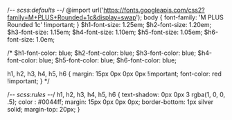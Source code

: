 /*-- scss:defaults --*/
@import url('https://fonts.googleapis.com/css2?family=M+PLUS+Rounded+1c&display=swap');
body {
  font-family: 'M PLUS Rounded 1c' !important;
}
$h1-font-size: 1.25em;
$h2-font-size: 1.20em;
$h3-font-size: 1.15em;
$h4-font-size: 1.10em;
$h5-font-size: 1.05em;
$h6-font-size: 1.0em;

/*
$h1-font-color: blue;
$h2-font-color: blue;
$h3-font-color: blue;
$h4-font-color: blue;
$h5-font-color: blue;
$h6-font-color: blue;

h1, h2, h3, h4, h5, h6 {
  margin: 15px 0px 0px 0px  !important;
  font-color: red !important;
}
*/

/*-- scss:rules --*/
h1, h2, h3, h4, h5, h6 {
  text-shadow: 0px 0px 3 rgba(1, 0, 0, .5);
  color : #0044ff;
  margin: 15px 0px 0px 0px;
  border-bottom: 1px silver solid;
  margin-top: 20px;
}
